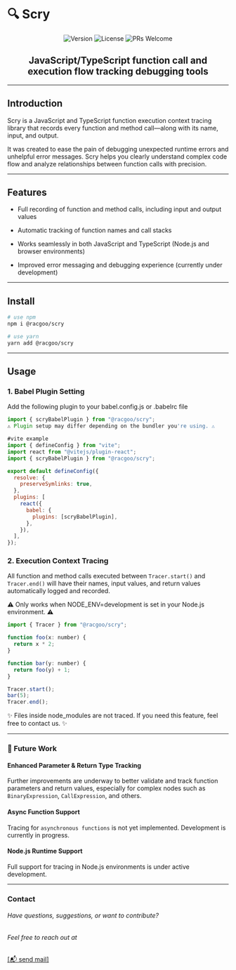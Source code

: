 # 🔍 Scry

<div align="center">
<img src="https://img.shields.io/badge/version-1.0.0-blue.svg" alt="Version"/>
<img src="https://img.shields.io/badge/License-MIT-yellow.svg" alt="License"/>
<img src="https://img.shields.io/badge/PRs-welcome-brightgreen.svg" alt="PRs Welcome"/>

## **JavaScript/TypeScript function call and execution flow tracking debugging tools**

</div>

---

## Introduction

Scry is a JavaScript and TypeScript function execution context tracing library
that records every function and method call—along with its name, input, and output.

It was created to ease the pain of debugging unexpected runtime errors and unhelpful error messages.
Scry helps you clearly understand complex code flow and analyze relationships between function calls with precision.

---

## Features

- Full recording of function and method calls, including input and output values

- Automatic tracking of function names and call stacks

- Works seamlessly in both JavaScript and TypeScript (Node.js and browser environments)

- Improved error messaging and debugging experience (currently under development)

---

## Install

```bash
# use npm
npm i @racgoo/scry

# use yarn
yarn add @racgoo/scry
```

---

## Usage

### 1. Babel Plugin Setting

Add the following plugin to your babel.config.js or .babelrc file

```jsx
import { scryBabelPlugin } from "@racgoo/scry";
⚠️ Plugin setup may differ depending on the bundler you're using. ⚠️

#vite example
import { defineConfig } from "vite";
import react from "@vitejs/plugin-react";
import { scryBabelPlugin } from "@racgoo/scry";

export default defineConfig({
  resolve: {
    preserveSymlinks: true,
  },
  plugins: [
    react({
      babel: {
        plugins: [scryBabelPlugin],
      },
    }),
  ],
});

```

### 2. Execution Context Tracing

All function and method calls executed between `Tracer.start()` and `Tracer.end()` will have their names, input values, and return values automatically logged and recorded.

⚠️ Only works when NODE_ENV=development is set in your Node.js environment. ⚠️

```jsx
import { Tracer } from "@racgoo/scry";

function foo(x: number) {
  return x * 2;
}

function bar(y: number) {
  return foo(y) + 1;
}

Tracer.start();
bar(5);
Tracer.end();
```

✨ Files inside node_modules are not traced. If you need this feature, feel free to contact us. ✨

---

### 🔧 Future Work

#### Enhanced Parameter & Return Type Tracking

Further improvements are underway to better validate and track function parameters and return values, especially for complex nodes such as `BinaryExpression`, `CallExpression`, and others.

#### Async Function Support

Tracing for `asynchronous functions` is not yet implemented. Development is currently in progress.

#### Node.js Runtime Support

Full support for tracing in Node.js environments is under active development.

---

### Contact

###### Have questions, suggestions, or want to contribute?

###### Feel free to reach out at

[[📬 send mail]](mailto:lhsung98@naver.com)
